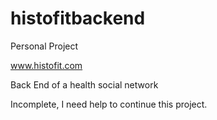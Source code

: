# histofitbackend

Personal Project

www.histofit.com

Back End of a health social network

Incomplete, I need help to continue this project.
